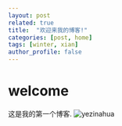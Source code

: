 ```yaml
---
layout: post
related: true
title:  "欢迎来我的博客!"
categories: [post, home]
tags: [winter, xian]
author_profile: false
---
```


# welcome

这是我的第一个博客.
![yezinahua](/assets/images/yezinahua.jpg)